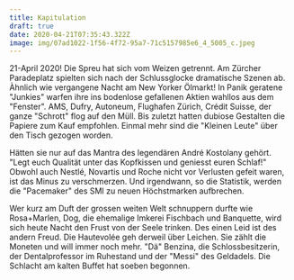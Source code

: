 ```yaml
---
title: Kapitulation
draft: true
date: 2020-04-21T07:35:43.322Z
image: img/07ad1022-1f56-4f72-95a7-71c5157985e6_4_5005_c.jpeg
---
```

21-April 2020! Die Spreu hat sich vom Weizen getrennt. Am Zürcher Paradeplatz spielten sich nach der Schlussglocke dramatische Szenen ab. Àhnlich wie vergangene Nacht am New Yorker Ölmarkt! In Panik geratene "Junkies" warfen ihre ins bodenlose gefallenen Aktien wahllos aus dem "Fenster". AMS, Dufry, Autoneum, Flughafen Zürich,  Crédit Suisse, der ganze "Schrott" flog auf den Müll. Bis zuletzt hatten dubiose Gestalten die Papiere zum Kauf empfohlen. Einmal mehr sind die "Kleinen Leute" über den Tisch gezogen worden.

Hätten sie nur auf das Mantra des legendären André Kostolany gehört. "Legt euch Qualität unter das Kopfkissen und geniesst euren Schlaf!" Obwohl auch Nestlé, Novartis und Roche nicht vor Verlusten gefeit waren, ist das Minus zu verschmerzen. Und irgendwann, so die Statistik, werden die "Pacemaker" des SMI zu neuen Höchstmarken aufbrechen.

Wer kurz am Duft der grossen weiten Welt schnuppern durfte wie Rosa+Marlen, Dog, die ehemalige Imkerei Fischbach und Banquette, wird sich heute Nacht den Frust von der Seele trinken. Des einen Leid ist des andern Freud. Die Hautevolée geh derweil über Leichen. Sie zählt die Moneten und will immer noch mehr. "Dä"  Benzina, die Schlossbesitzerin, der Dentalprofessor im Ruhestand und der "Messi" des Geldadels. Die Schlacht am kalten Buffet hat soeben begonnen.